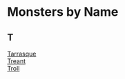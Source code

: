 # Monsters by Name
## T
[Tarrasque](/GM_rules/monsters/tarrasque)   
[Treant](/GM_rules/monsters/treant)   
[Troll](/GM_rules/monsters/troll)   
 
